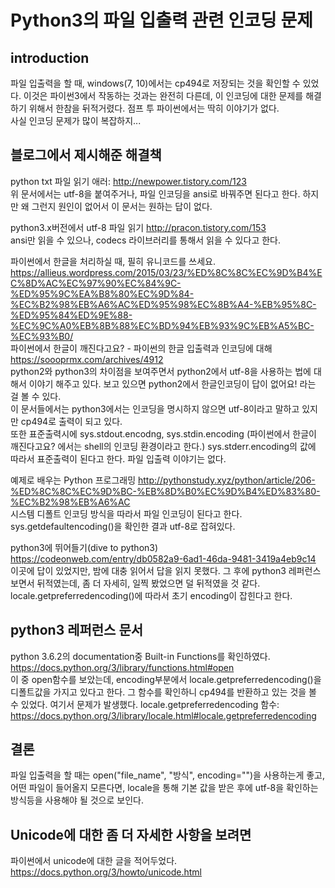 Python3의 파일 입출력 관련 인코딩 문제
====================================

## introduction
파일 입출력을 할 때, windows(7, 10)에서는 cp494로 저장되는 것을 확인할 수 있었다. 이것은 파이썬3에서 작동하는 것과는 완전히 다른데, 이 인코딩에 대한 문제를 해결하기 위해서 한참을 뒤적거렸다. 점프 투 파이썬에서는 딱히 이야기가 없다.  
사실 인코딩 문제가 많이 복잡하지...

## 블로그에서 제시해준 해결책
python txt 파일 읽기 애러: <http://newpower.tistory.com/123>  
위 문서에서는 utf-8을 붙여주거나, 파일 인코딩을 ansi로 바꿔주면 된다고 한다. 하지만 왜 그런지 원인이 없어서 이 문서는 원하는 답이 없다.

python3.x버전에서 utf-8 파일 읽기 <http://pracon.tistory.com/153>  
ansi만 읽을 수 있으나, codecs 라이브러리를 통해서 읽을 수 있다고 한다.

파이썬에서 한글을 처리하실 때, 필히 유니코드를 쓰세요. <https://allieus.wordpress.com/2015/03/23/%ED%8C%8C%EC%9D%B4%EC%8D%AC%EC%97%90%EC%84%9C-%ED%95%9C%EA%B8%80%EC%9D%84-%EC%B2%98%EB%A6%AC%ED%95%98%EC%8B%A4-%EB%95%8C-%ED%95%84%ED%9E%88-%EC%9C%A0%EB%8B%88%EC%BD%94%EB%93%9C%EB%A5%BC-%EC%93%B0/>  
파이썬에서 한글이 깨진다고요? - 파이썬의 한글 입출력과 인코딩에 대해 <https://soooprmx.com/archives/4912>  
python2와 python3의 차이점을 보여주면서 python2에서 utf-8을 사용하는 법에 대해서 이야기 해주고 있다. 보고 있으면 python2에서 한글인코딩이 답이 없어요! 라는 걸 볼 수 있다.  
이 문서들에서는 python3에서는 인코딩을 명시하지 않으면 utf-8이라고 말하고 있지만 cp494로 출력이 되고 있다.  
또한 표준출력시에 sys.stdout.encodng, sys.stdin.encoding (파이썬에서 한글이 깨진다고요? 에서는 shell의 인코딩 환경이라고 한다.) sys.stderr.encoding의 값에 따라서 표준출력이 된다고 한다. 파일 입출력 이야기는 없다.

예제로 배우는 Python 프로그래밍 <http://pythonstudy.xyz/python/article/206-%ED%8C%8C%EC%9D%BC-%EB%8D%B0%EC%9D%B4%ED%83%80-%EC%B2%98%EB%A6%AC>  
시스템 디폴트 인코딩 방식을 따라서 파일 인코딩이 된다고 한다. sys.getdefaultencoding()을 확인한 결과 utf-8로 잡혀있다.  

python3에 뛰어들기(dive to python3) <https://codeonweb.com/entry/db0582a9-6ad1-46da-9481-3419a4eb9c14>  
이곳에 답이 있었지만, 밤에 대충 읽어서 답을 읽지 못했다. 그 후에 python3 레퍼런스 보면서 뒤적였는데, 좀 더 자세히, 일찍 봤었으면 덜 뒤적였을 것 같다.  
locale.getpreferredencoding()에 따라서 초기 encoding이 잡힌다고 한다.

## python3 레퍼런스 문서
python 3.6.2의 documentation중 Built-in Functions를 확인하였다.
<https://docs.python.org/3/library/functions.html#open>  
이 중 open함수를 보았는데, encoding부분에서 locale.getpreferredencoding()을 디폴트값을 가지고 있다고 한다.
그 함수를 확인하니 cp494를 반환하고 있는 것을 볼 수 있었다. 여기서 문제가 발생했다. 
locale.getpreferredencoding 함수: <https://docs.python.org/3/library/locale.html#locale.getpreferredencoding>  

## 결론
파일 입출력을 할 때는 open("file_name", "방식", encoding="")을 사용하는게 좋고, 어떤 파일이 들어올지 모른다면, locale을 통해 기본 값을 받은 후에 utf-8을 확인하는 방식등을 사용해야 될 것으로 보인다.

## Unicode에 대한 좀 더 자세한 사항을 보려면
파이썬에서 unicode에 대한 글을 적어두었다.
<https://docs.python.org/3/howto/unicode.html>